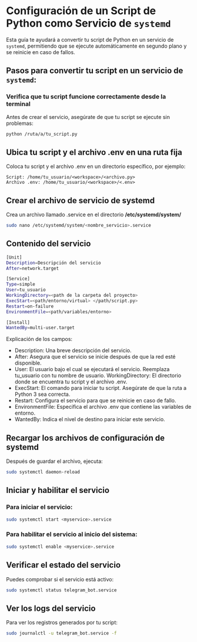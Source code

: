 # Configuración de un Script de Python como Servicio de `systemd`

Esta guía te ayudará a convertir tu script de Python en un servicio de `systemd`, permitiendo que se ejecute automáticamente en segundo plano y se reinicie en caso de fallos.

## Pasos para convertir tu script en un servicio de `systemd`:

### Verifica que tu script funcione correctamente desde la terminal

Antes de crear el servicio, asegúrate de que tu script se ejecute sin problemas:

```bash
python /ruta/a/tu_script.py
```

## Ubica tu script y el archivo .env en una ruta fija

Coloca tu script y el archivo .env en un directorio específico, por ejemplo:

    Script: /home/tu_usuario/<workspace>/<archivo.py>
    Archivo .env: /home/tu_usuario/<workspace>/<.env>

## Crear el archivo de servicio de systemd

Crea un archivo llamado <myservice>.service en el directorio **/etc/systemd/system/**
```bash
sudo nano /etc/systemd/system/<nombre_servicio>.service
```

## Contenido del servicio
```bash
[Unit]
Description=Descripción del servicio
After=network.target

[Service]
Type=simple
User=tu_usuario
WorkingDirectory=<path de la carpeta del proyecto>
ExecStart=<path/entorno/virtual> </path/script.py>
Restart=on-failure
EnvironmentFile=<path/variables/entorno>

[Install]
WantedBy=multi-user.target
```

Explicación de los campos:
- Description: Una breve descripción del servicio.
- After: Asegura que el servicio se inicie después de que la red esté disponible.
- User: El usuario bajo el cual se ejecutará el servicio. Reemplaza tu_usuario con tu nombre de usuario.
    WorkingDirectory: El directorio donde se encuentra tu script y el archivo .env.
- ExecStart: El comando para iniciar tu script. Asegúrate de que la ruta a Python 3 sea correcta.
- Restart: Configura el servicio para que se reinicie en caso de fallo.
- EnvironmentFile: Especifica el archivo .env que contiene las variables de entorno.
- WantedBy: Indica el nivel de destino para iniciar este servicio.


## Recargar los archivos de configuración de systemd

Después de guardar el archivo, ejecuta:
```bash
sudo systemctl daemon-reload
```

## Iniciar y habilitar el servicio
### Para iniciar el servicio:
```bash
sudo systemctl start <myservice>.service
```
### Para habilitar el servicio al inicio del sistema:
```bash
sudo systemctl enable <myservice>.service
```


## Verificar el estado del servicio
Puedes comprobar si el servicio está activo:
```bash 
sudo systemctl status telegram_bot.service
```

## Ver los logs del servicio
Para ver los registros generados por tu script:
```bash 
sudo journalctl -u telegram_bot.service -f
```